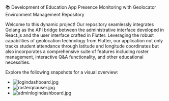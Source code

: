 📚 Development of Education App Presence Monitoring with Geolocator Environment Management Repository

Welcome to this dynamic project! Our repository seamlessly integrates Golang as the API bridge between the administrative interface developed in React.js and the user interface crafted in Flutter. Leveraging the robust capabilities of geolocation technology from Flutter, our application not only tracks student attendance through latitude and longitude coordinates but also incorporates a comprehensive suite of features including roster management, interactive Q&A functionality, and other educational necessities.

Explore the following snapshots for a visual overview:
- ![logindashboard.jpg](https://github.com/T0MM11Y/Development-of-Education-App-Presence-Monitoring-with-Geolocator-Environment-Management-/blob/main/Overview/login%26dashboarduser.jpg)
- ![rosterqnauser.jpg](https://github.com/T0MM11Y/Development-of-Education-App-Presence-Monitoring-with-Geolocator-Environment-Management-/blob/main/Overview/roster%26qnauser.jpg)
- ![adminlogindashboard.jpg](https://github.com/T0MM11Y/Development-of-Education-App-Presence-Monitoring-with-Geolocator-Environment-Management-/blob/main/Overview/dashboard%26login.jpg)

